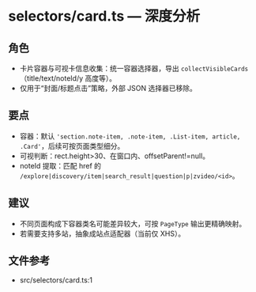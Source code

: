 # selectors/card.ts — 深度分析

## 角色
- 卡片容器与可视卡信息收集：统一容器选择器，导出 `collectVisibleCards`（title/text/noteId/y 高度等）。
- 仅用于“封面/标题点击”策略，外部 JSON 选择器已移除。

## 要点
- 容器：默认 `'section.note-item, .note-item, .List-item, article, .Card'`，后续可按页面类型细分。
- 可视判断：rect.height>30、在窗口内、offsetParent!=null。
- noteId 提取：匹配 href 的 `/explore|discovery/item|search_result|question|p|zvideo/<id>`。

## 建议
- 不同页面构成下容器类名可能差异较大，可按 `PageType` 输出更精确映射。
- 若需要支持多站，抽象成站点适配器（当前仅 XHS）。

## 文件参考
- src/selectors/card.ts:1
